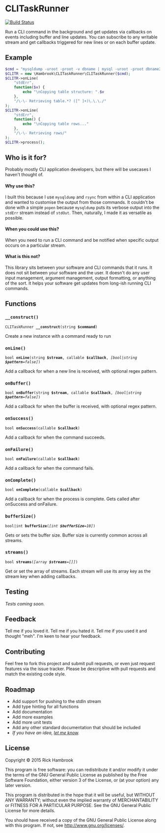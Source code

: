 # CLITaskRunner

[![Build Status](https://travis-ci.org/Hambrook/CLITaskRunner.svg)](https://travis-ci.org/Hambrook/CLITaskRunner)

Run a CLI command in the background and get updates via callbacks on events including buffer and line updates. You can subscribe to any writable stream and get callbacks triggered for new lines or on each buffer update.

## Example
```php
$cmd = "mysqldump -uroot -proot -v dbname | mysql -uroot -proot dbname2";
$CLITR = new \Hambrook\CLITaskRunner\CLITaskRunner($cmd);
$CLITR->onLine(
	"stdErr",
	function($v) {
		echo "\nCopying table structure: ".$v
	},
	"/\-\- Retrieving table.*? ([^ ]+)\.\.\./"
);
$CLITR->onLine(
	"stdErr",
	function() {
		echo "\nCopying table rows..."
	},
	"/\-\- Retrieving rows/"
);
$CLITR->process();
```

## Who is it for?
Probably mostly CLI application developers, but there will be usecases I haven't thought of.

#### Why use this?
I built this because I use `mysqldump` and `rsync` from within a CLI application and wanted to customise the output from those commands. It couldn't be done with a simple `popen` because `mysqldump` puts its verbose output into the `stdErr` stream instead of `stdOut`. Then, naturally, I made it as versatile as possible.

#### When you could use this?
When you need to run a CLI command and be notified when specific output occurs on a particular stream.

#### What is this not?
This library sits between your software and CLI commands that it runs. It does not sit between your software and the user. It doesn't do any user input management, argument management, output formatting, or anything of the sort. It helps your software get updates from long-ish running CLI commands.

## Functions
### `__construct()`
`CLITaskRunner `**`__construct`**`(string `**`$command`**`)`

Create a new instance with a command ready to run

### `onLine()`
`bool `**`onLine`**`(string `**`$stream`**`, callable `**`$callback`**`, `*`[bool|string `**`$pattern`**`=false]`*`)`

Add a callback for when a new line is received, with optional regex pattern.

### `onBuffer()`
`bool `**`onBuffer`**`(string `**`$stream`**`, callable `**`$callback`**`, `*`[bool|string `**`$pattern`**`=false]`*`)`

Add a callback for when the buffer is received, with optional regex pattern.

### `onSuccess()`
`bool `**`onSuccess`**`(callable `**`$callback`**`)`

Add a callback for when the command succeeds.

### `onFailure()`
`bool `**`onFailure`**`(callable `**`$callback`**`)`

Add a callback for when the command fails.

### `onComplete()`
`bool `**`onComplete`**`(callable `**`$callback`**`)`

Add a callback for when the process is complete. Gets called after onSuccess and onFailure.

### `bufferSize()`
`bool|int `**`bufferSize`**`(`*`[int `**`$bufferSize`**`=10]`*`)`

Gets or sets the buffer size. Buffer size is currently common across all streams.

### `streams()`
`bool `**`streams`**`(`*`[array `**`$streams`**`=[]]`*`)`

Get or set the array of streams. Each stream will use its array key as the stream key when adding callbacks.

## Testing
_Tests coming soon._

## Feedback
Tell me if you loved it. Tell me if you hated it. Tell me if you used it and thought "meh". I'm keen to hear your feedback.

## Contributing
Feel free to fork this project and submit pull requests, or even just request features via the issue tracker. Please be descriptive with pull requests and match the existing code style.

## Roadmap
 * Add support for pushing to the stdIn stream
 * Add type hinting for all functions
 * Add documentation
 * Add more examples
 * Add more unit tests
 * Add any other standard documentation that should be included
 * _If you have an idea, [let me know](https://github.com/Hambrook/CLITaskRunner/issues)._

## License
Copyright &copy; 2015 Rick Hambrook

This program is free software: you can redistribute it and/or modify
it under the terms of the GNU General Public License as published by
the Free Software Foundation, either version 3 of the License, or
(at your option) any later version.

This program is distributed in the hope that it will be useful,
but WITHOUT ANY WARRANTY; without even the implied warranty of
MERCHANTABILITY or FITNESS FOR A PARTICULAR PURPOSE.  See the
GNU General Public License for more details.

You should have received a copy of the GNU General Public License
along with this program.  If not, see <http://www.gnu.org/licenses/>.
